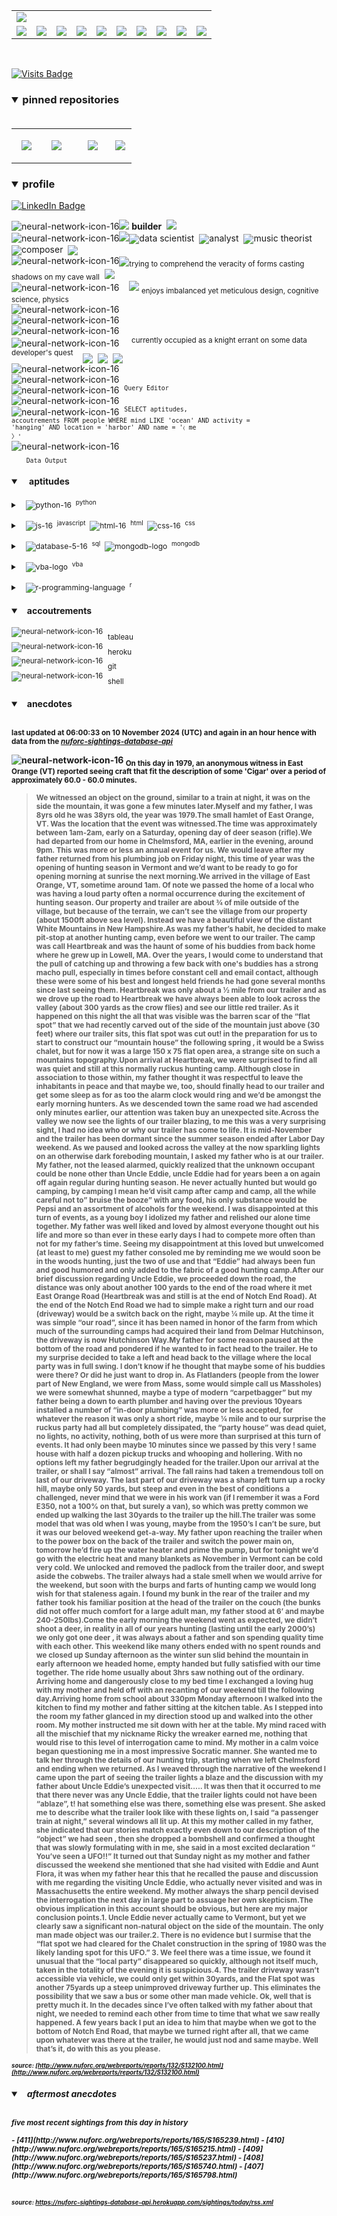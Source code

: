 <!-- ### banner -->

<table align="center" border="0" cellspacing="0" cellpadding="0">
  <tr>
    <td colspan="10">
      <a href="https://wallpaperaccess.com/black-digital"> 
        <img src="./images/quantized_relief_adjusted_with_sfmono.png" href="https://wallpaperaccess.com/black-digital"/>
      <a>
    </td>
  </tr>
  <tr>
    <td align="center">
      <a href="https://www.python.org/">
        <img src="./images/languages_icons/python-16.png"/>
        </a>
    </td>
    <td align="center">
      <a href="https://developer.mozilla.org/en-US/docs/Web/JavaScript">
        <img src="./images/languages_icons/js-16.png"/>
      </a>
    </td>
    <td align="center">
      <a href="https://developer.mozilla.org/en-US/docs/Web/CSS">
        <img src="./images/languages_icons/css-16.png"/>
      </a>
    </td>
    <td align="center">
      <a href="https://developer.mozilla.org/en-US/docs/Web/HTML">
        <img src="./images/languages_icons/html-16.png"/>
      </a>
    </td>
    <td align="center">
      <a href="https://www.tableau.com/">
        <img src="./images/languages_icons/tableau-logo.png"/>
      </a>
    </td>
    <td align="center">
      <a href="https://www.zsh.org/">
        <img src="./images/languages_icons/terminal-icon-16.png"/>
      </a>
    </td>
    <td align="center">
      <a href="https://docs.microsoft.com/en-us/office/vba">
        <img src="./images/languages_icons/vba-logo.png"/>
      </a>
    </td>
    <td align="center">
      <a href="https://www.postgresql.org/">
        <img src="./images/languages_icons/database-5-16.png"/>
      </a>
    </td>
    <td align="center">
      <a href="https://www.mongodb.com/">
        <img src="./images/languages_icons/mongodb-logo.png"/>
      </a>
    </td>
    <td align="center">
      <a href="https://www.r-project.org/">
        <img src="./images/languages_icons/r-programming-language.png"/>
      </a>
    </td>
  </tr>
</table>
  
<!-- ### statistics -->

<!-- <h3><details open>
  <summary>statistics</summary><br>

<table align="center" border="0" cellspacing="0" cellpadding="0" width="100%">
  <tr>
    <td>
      <a href="https://github.com/justineichelberger" style="padding-left: 20%;">
        <img align="center" style="margin:0.5rem;" src="https://github-readme-stats.vercel.app/api?username=justineichelberger&show_icons=true&line_height=20&count_private=true&title_color=C0C0C0&text_color=C0C0C0&icon_color=C0C0C0&bg_color=0D1117" alt="Justin's GitHub Stats" />
      </a>&nbsp;
    </td>
    <td>&nbsp;
      <a href="https://github.com/justineichelberger" style="padding-left: 10%;">
        <img align="center" style="margin:0.5rem" src="https://github-readme-stats.vercel.app/api/top-langs/?username=justineichelberger&hide=css, Jupyter Notebook, procfile&title_color=C0C0C0&text_color=C0C0C0&icon_color=C0C0C0&bg_color=0D1117" />
      </a>
    </td>
    <td  align="right" style="color: lightgray; display: inline-block; justify-content: right; padding-top: 90px;"> 
      <img src="https://metrics.lecoq.io/justineichelberger?template=classic&isocalendar=1&base=header%2C%20activity%2C%20community%2C%20repositories%2C%20metadata&base.indepth=false&base.hireable=false&base.skip=false&isocalendar=false&isocalendar.duration=full-year&config.timezone=America%2FDenver" />
    </td>
  </tr>
</table>

</details>
</h3> -->

<br>
  
[![Visits Badge](https://badges.pufler.dev/visits/justineichelberger/justineichelberger)](https://badges.pufler.dev)   
  
<!-- ### pinned repositories -->
  
<h3><details open>
<summary>pinned repositories</summary>
<br>

<table border="0" cellspacing="0" cellpadding="0">
  <tr>
    <td>
      <a href="https://github.com/justineichelberger/justineichelberger">
        <img align="center" style="margin:1.0rem 0.5rem;" src="https://github-readme-stats.vercel.app/api/pin/?username=justineichelberger&repo=justineichelberger&title_color=C0C0C0&text_color=C0C0C0&icon_color=C0C0C0&bg_color=0D1117" />
      </a>
    </td>
    <td>
      <a href="https://github.com/justineichelberger/nuforc-sightings-database-api">
        <img align="center" style="margin:1.0rem 0.5rem;" src="https://github-readme-stats.vercel.app/api/pin/?username=justineichelberger&repo=nuforc-sightings-database-api&title_color=C0C0C0&text_color=C0C0C0&icon_color=C0C0C0&bg_color=0D1117" />
      </a>
    </td>
    <td>
      <a href="https://github.com/justineichelberger/BureauOfLaborStatistics-InteractiveChoroplethMap">
        <img align="center" style="margin:1rem 0.5rem; padding-left:32%;" src="https://github-readme-stats.vercel.app/api/pin/?username=justineichelberger&repo=bureau-of-labor-statistics--interactive-choropleth-map&title_color=C0C0C0&text_color=C0C0C0&icon_color=C0C0C0&bg_color=0D1117" />
      </a>
    </td>
    <td>
      <a href="https://github.com/justineichelberger/USGSEarthquakesThisWeek">
        <img align="center" style="margin:1rem 0.5rem; padding-left:18%;" src="https://github-readme-stats.vercel.app/api/pin/?username=justineichelberger&repo=usgs-earthquakes-this-week&title_color=C0C0C0&text_color=C0C0C0&icon_color=C0C0C0&bg_color=0D1117" />
      </a>
    </td>
  </tr>
</table>
</details></h3>

<!-- ### profile -->

<h3><details open>
<summary>profile</summary> 
</details></h3>
  
[![LinkedIn Badge](https://img.shields.io/badge/LinkedIn-Profile-informational?style=flat&logo=linkedin&logoColor=white&color=0D76A8)](https://www.linkedin.com/in/justineichelberger/)   

![neural-network-icon-16](./images/neural_network_original_greyscale_02.png "primary identifier")<img src="./images/neural_network_original_greyscale_26.png"/>&nbsp;<b><strong>builder</strong></b>&nbsp;&nbsp;<img src="./images/neural_network_original_greyscale_26.png"/>   
![neural-network-icon-16](./images/neural_network_original_greyscale_10.png "secondary identifiers")<img src="./images/neural_network_original_greyscale_26.png"/><sub><img src="./images/neural_network_original_greyscale_26.png"/></sub>data scientist&nbsp;&nbsp;<sub><img src="./images/neural_network_original_greyscale_26.png"/></sub>analyst&nbsp;&nbsp;<sub><img src="./images/neural_network_original_greyscale_26.png"/></sub>music theorist&nbsp;&nbsp;<sub><img src="./images/neural_network_original_greyscale_26.png"/></sub>composer&nbsp;&nbsp;<sub><img src="./images/neural_network_original_greyscale_26.png"/></sub>   
![neural-network-icon-16](./images/neural_network_original_greyscale_04.png "plato's 'allegory of the cave'")<sub><img src="./images/neural_network_original_greyscale_26.png"/></sub><sub>trying to comprehend the veracity of forms casting shadows on my cave wall</sub>&nbsp;&nbsp;<sub><img src="./images/neural_network_original_greyscale_26.png"/></sub>   
![neural-network-icon-16](./images/neural_network_original_greyscale_11.png "pleasures")&nbsp;&nbsp;&nbsp;&nbsp;<img src="./images/neural_network_original_greyscale_26.png"/>&nbsp;<sub>enjoys imbalanced yet meticulous design, cognitive science, physics</sub>   
![neural-network-icon-16](./images/neural_network_original_greyscale_06.png "space") &nbsp;   
![neural-network-icon-16](./images/neural_network_original_greyscale_07.png "space") &nbsp;   
![neural-network-icon-16](./images/neural_network_original_greyscale_09.png "space") &nbsp;   
![neural-network-icon-16](./images/neural_network_original_greyscale_17.png "pursuit") &nbsp;&nbsp;&nbsp;&nbsp;<sup>currently occupied as a knight errant on some data developer's quest</sup>&nbsp;&nbsp;&nbsp;&nbsp;<sub><sub><img src="./images/neural_network_original_greyscale_26.png"/></sub></sub>&nbsp;&nbsp;<sub><sub><img src="./images/neural_network_original_greyscale_26.png"/></sub></sub>&nbsp;&nbsp;<sub><sub><img src="./images/neural_network_original_greyscale_26.png"/></sub></sub>   
![neural-network-icon-16](./images/neural_network_original_greyscale_15.png "space") &nbsp;   
![neural-network-icon-16](./images/neural_network_original_greyscale_12.png "space") &nbsp;   
![neural-network-icon-16](./images/neural_network_original_greyscale_22.png "pgAdmin[tools[query tool]]") &nbsp;<sup><code>Query Editor</code></sup>   
![neural-network-icon-16](./images/neural_network_original_greyscale_13.png) &nbsp;   
![neural-network-icon-16](./images/neural_network_original_greyscale_25.png "SQL query to find one of Frank Black's 'Ten [Percenters]' from his eponymous album 'Frank Black' released some time in between unixtimestamp(731574000) and unixtimestamp(731660399)") &nbsp;<sup><code>SELECT aptitudes, accoutrements FROM people WHERE mind LIKE 'ocean' AND activity = 'hanging' AND location = 'harbor' AND name = '&#9001; me &#x3009;'</code></sup>   
![neural-network-icon-16](./images/neural_network_original_greyscale_24.png)   
&nbsp;&nbsp;&nbsp;&nbsp;&nbsp;&nbsp;<sub><code>Data Output</code></sub>   

<!-- ### skills -->

<h4><details open>
<summary>&nbsp;&nbsp;&nbsp;&nbsp;aptitudes</summary>
</details></h4>

<!-- python -->

<sup><details><summary style="font-size: 12px;">&nbsp;&nbsp;
![python-16](./images/languages_icons/python-16.png "language[libraries]")&nbsp;&nbsp;<sup>python</sup></summary>

<a><sup>[</sup>&nbsp;&nbsp;&nbsp;&nbsp;
<sub><img src="./images/neural_network_original_greyscale_26.png"/></sub>&nbsp;&nbsp;<sup>beautifulsoup</sup>&nbsp;&nbsp;&nbsp;&nbsp;<sub><img src="./images/neural_network_original_greyscale_26.png"/></sub>&nbsp;&nbsp;<sup>flask</sup>&nbsp;&nbsp;&nbsp;&nbsp;<sub><img src="./images/neural_network_original_greyscale_26.png"/></sub>&nbsp;&nbsp;<sup>jinja</sup>&nbsp;&nbsp;&nbsp;&nbsp;
<sub><img src="./images/neural_network_original_greyscale_26.png"/></sub>&nbsp;&nbsp;<sup>keras</sup>&nbsp;&nbsp;&nbsp;&nbsp;<sub><img src="./images/neural_network_original_greyscale_26.png"/></sub>&nbsp;&nbsp;<sup>matplotlib</sup>&nbsp;&nbsp;&nbsp;&nbsp;<sub><img src="./images/neural_network_original_greyscale_26.png"/></sub>&nbsp;&nbsp;<sup>numpy</sup>&nbsp;&nbsp;&nbsp;&nbsp;<sub><img src="./images/neural_network_original_greyscale_26.png"/></sub>&nbsp;&nbsp;<sup>pandas</sup>&nbsp;&nbsp;&nbsp;&nbsp;<sub><img src="./images/neural_network_original_greyscale_26.png"/></sub>&nbsp;&nbsp;<sup>requests</sup>&nbsp;&nbsp;&nbsp;&nbsp;<sub><img src="./images/neural_network_original_greyscale_26.png"/></sub>&nbsp;&nbsp;<sup>tensorflow</sup>&nbsp;&nbsp;&nbsp;&nbsp;<sub><img src="./images/neural_network_original_greyscale_26.png"/></sub>&nbsp;&nbsp;<sup>]</sup></a></details></sup>

<!-- js, html(xml), css -->

<sup><details><summary style="font-size: 12px;">&nbsp;&nbsp;
![js-16](./images/languages_icons/js-16.png "language[libraries]")&nbsp;&nbsp;<sup>javascript</sup>&nbsp;&nbsp;![html-16](./images/languages_icons/html-16.png "language[language/[other markup languages]]")&nbsp;&nbsp;<sup>html</sup>&nbsp;&nbsp;![css-16](./images/languages_icons/css-16.png "language[libraries]")&nbsp;&nbsp;<sup>css</sup></summary>

<a><sup>[</sup>&nbsp;&nbsp;&nbsp;&nbsp;
<sub><img src="./images/neural_network_original_greyscale_26.png"/></sub>&nbsp;&nbsp;<sup>d3</sup>&nbsp;&nbsp;&nbsp;&nbsp;<sub><img src="./images/neural_network_original_greyscale_26.png"/></sub>&nbsp;&nbsp;<sup>leaflet</sup>&nbsp;&nbsp;&nbsp;&nbsp;&nbsp;<sub><img src="./images/neural_network_original_greyscale_26.png"/></sub>&nbsp;&nbsp;<sup>plotly</sup>&nbsp;&nbsp;&nbsp;&nbsp;<sub><img src="./images/neural_network_original_greyscale_26.png"/></sub>&nbsp;&nbsp;<sup>]</sup><sup>[</sup>&nbsp;&nbsp;
<sub><img src="./images/neural_network_original_greyscale_26.png"/></sub>&nbsp;&nbsp;<sup>html</sup>&nbsp;&nbsp;&nbsp;&nbsp;
<sub><img src="./images/neural_network_original_greyscale_26.png"/></sub>&nbsp;&nbsp;<sup>[</sup>&nbsp;&nbsp;&nbsp;&nbsp;
<sub><img src="./images/neural_network_original_greyscale_26.png"/></sub>&nbsp;&nbsp;<sup>xml</sup>&nbsp;&nbsp;&nbsp;&nbsp;
<sub><img src="./images/neural_network_original_greyscale_26.png"/></sub>&nbsp;&nbsp;<sup>]</sup>&nbsp;&nbsp;&nbsp;&nbsp;<sub><img src="./images/neural_network_original_greyscale_26.png"/></sub>&nbsp;&nbsp;<sup>]</sup><sup>[</sup>&nbsp;&nbsp;&nbsp;&nbsp;
<sub><img src="./images/neural_network_original_greyscale_26.png"/></sub>&nbsp;&nbsp;<sup>bootstrap</sup>&nbsp;&nbsp;&nbsp;&nbsp;<sub><img src="./images/neural_network_original_greyscale_26.png"/></sub>&nbsp;&nbsp;<sup>]</sup></a></details></sup>

<!-- databases -->

<sup><details><summary style="font-size: 12px;">&nbsp;&nbsp;
![database-5-16](./images/languages_icons/database-5-16.png "language[dialects/apis]")&nbsp;&nbsp;<sup>sql</sup>&nbsp;&nbsp;![mongodb-logo](./images/languages_icons/mongodb-logo.png "language[apis]")&nbsp;&nbsp;<sup>mongodb</sup></summary>

<a><sup>[</sup>&nbsp;&nbsp;&nbsp;&nbsp;
<sub><img src="./images/neural_network_original_greyscale_26.png"/></sub>&nbsp;&nbsp;<sup>postgres</sup>&nbsp;&nbsp;&nbsp;&nbsp;<sub><img src="./images/neural_network_original_greyscale_26.png"/></sub>&nbsp;&nbsp;<sup>psycopg</sup>&nbsp;&nbsp;&nbsp;&nbsp;<sub><img src="./images/neural_network_original_greyscale_26.png"/></sub>&nbsp;&nbsp;<sup>sqlalchemy</sup>&nbsp;&nbsp;&nbsp;&nbsp;<sub><img src="./images/neural_network_original_greyscale_26.png"/></sub>&nbsp;&nbsp;<sup>sqlite</sup>&nbsp;&nbsp;&nbsp;&nbsp;<sub><img src="./images/neural_network_original_greyscale_26.png"/></sub>&nbsp;&nbsp;<sup>]</sup><sup>[</sup>&nbsp;&nbsp;&nbsp;&nbsp;
<sub><img src="./images/neural_network_original_greyscale_26.png"/></sub>&nbsp;&nbsp;<sup>pymongo</sup>&nbsp;&nbsp;&nbsp;&nbsp;<sub><img src="./images/neural_network_original_greyscale_26.png"/></sub>&nbsp;&nbsp;<sup>]</sup></a></details></sup>

<!-- visual basic for applications -->

<sup><details><summary style="font-size: 12px;">&nbsp;&nbsp;
  ![vba-logo](./images/languages_icons/vba-logo.png "language[application]")&nbsp;&nbsp;<sup>vba</sup></summary>

<a><sup>[</sup>&nbsp;&nbsp;&nbsp;&nbsp;
<sub><img src="./images/neural_network_original_greyscale_26.png"/></sub>&nbsp;&nbsp;<sup>excel</sup>&nbsp;&nbsp;&nbsp;&nbsp;<sub><img src="./images/neural_network_original_greyscale_26.png"/></sub>&nbsp;&nbsp;<sup>]</sup></a></details></sup>

<!-- r -->

<sup><details><summary style="font-size: 12px;">&nbsp;&nbsp;
![r-programming-language](./images/languages_icons/r-programming-language.png "language[language]")&nbsp;&nbsp;<sup>r</sup></summary></details></sup>

<!-- ### tools -->

<h4><details open>
<summary>&nbsp;&nbsp;&nbsp;accoutrements</summary>
</details></h4>

<sup>![neural-network-icon-16](./images/neural_network_original_greyscale_26.png "application")</sup>&nbsp;&nbsp;<sub>tableau</sub><br>
<sup>![neural-network-icon-16](./images/neural_network_original_greyscale_26.png "cloud platform")</sup>&nbsp;&nbsp;<sub>heroku</sub><br>
<sup>![neural-network-icon-16](./images/neural_network_original_greyscale_26.png "version control")</sup>&nbsp;&nbsp;<sub>git</sub><br>
<sup>![neural-network-icon-16](./images/neural_network_original_greyscale_26.png "interface")</sup>&nbsp;&nbsp;<sub>shell</sub>

<!-- ### auto-refreshed anecdotes -->

<h4><details open>
<summary>&nbsp;&nbsp;&nbsp;anecdotes</summary><br>

<sub>last updated at 06:00:33 on 10 November 2024 (UTC) and again in an hour hence with data from the <i><a href="https://nuforc-sightings-database-api.herokuapp.com/">nuforc-sightings-database-api</a></i></sub><br>

![neural-network-icon-16](./images/hud_cursor_01.gif "feature") <sub>On this day in 1979, an anonymous witness in East Orange (VT) reported seeing craft that fit the description of some 'Cigar' over a period of approximately 60.0 - 60.0 minutes.</sub><blockquote><sub>We witnessed an object on the ground, similar to a train at night, it was on the side the mountain, it was gone a few minutes later.Myself and my father, I was 8yrs old he was 38yrs old, the year was 1979.The small hamlet of East Orange, VT.  Was the location that the event was witnessed.The time was approximately between 1am-2am, early on a Saturday, opening day of deer season (rifle).We had departed from our home in Chelmsford, MA, earlier in the evening, around 9pm.   This was more or less an annual event for us.  We would leave after my father returned from his plumbing job on Friday night, this time of year was the opening of hunting season in Vermont and we’d want to be ready to go for opening morning at sunrise the next morning.We arrived in the village of East Orange, VT, sometime around 1am.  Of note we passed the home of a local who was having a loud party often a normal occurrence during the excitement of hunting season.  Our property and trailer are about ¾ of mile outside of the village, but because of the terrain, we can’t see the village from our property (about 1500ft above sea level).  Instead we have a beautiful view of the distant White Mountains in New Hampshire.As was my father’s habit, he decided to make pit-stop at another hunting camp, even before we went to our trailer.  The camp was call Heartbreak and was the haunt of some of his buddies from back home where he grew up in Lowell, MA.  Over the years, I would come to understand that the pull of catching up and throwing a few back with one's buddies has a strong macho pull, especially in times before constant cell and email contact, although these were some of his best and longest held friends he had gone several months since last seeing them.  Heartbreak was only about a ½ mile from our trailer and as we drove up the road to Heartbreak we have always been able to look across the valley (about 300 yards as the crow flies) and see our little red trailer.   As it happened on this night the all that was visible was the barren scar of the “flat spot” that we had recently carved out of the side of the mountain just above (30 feet) where our trailer sits, this flat spot was cut out! in the preparation for us to start to construct our “mountain house” the following spring , it would be a Swiss chalet, but for now it was a large 150 x 75 flat open area, a strange site on such a mountains topography.Upon arrival at Heartbreak, we were surprised to find all was quiet and still at this normally ruckus hunting camp.  Although close in association to those within, my father thought it was respectful to leave the inhabitants in peace and that maybe we, too, should finally head to our trailer and get some sleep as for as too the alarm clock would ring and we’d be amongst the early morning hunters.  As we descended town the same road we had ascended only minutes earlier, our attention was taken buy an unexpected site.Across the valley we now see the lights of our trailer blazing, to me this was a very surprising sight, I had no idea who or why our trailer has come to life.  It is mid-November and the trailer has been dormant since the summer season ended after Labor Day weekend.  As we paused and looked across the valley at the now sparkling lights on an otherwise dark foreboding mountain, I asked my father who is at our trailer.  My father, not the leased alarmed, quickly realized that the unknown occupant could be none other than Uncle Eddie, uncle Eddie had for years been a on again off again regular during hunting season.  He never actually hunted but would go camping, by camping I mean he’d visit camp after camp and  camp, all the while careful not to” bruise the booze” with any food, his only substance would be Pepsi and an assortment of alcohols for the weekend.  I was disappointed at this turn of events, as a young boy I idolized my father and relished our alone time together.  My father was well liked and loved by almost everyone thought out his life and more so than ever in these early days I had to compete more often than not for my father’s time.  Seeing my disappointment at this loved but unwelcomed (at least to me) guest my father consoled me by reminding me we would soon be in the woods hunting, just the two of use and that “Eddie” had always been fun and good humored and only added to the fabric of a good hunting camp.After our brief discussion regarding Uncle Eddie, we proceeded down the road, the distance was only about another 100 yards to the end of the road where it met East Orange Road (Heartbreak was and still is at the end of Notch End Road).  At the end of the Notch End Road we had to simple make a right turn and our road (driveway) would be a switch back on the right, maybe ¼ mile up.  At the time it was simple “our road”, since it has been named in honor of the farm from which much of the surrounding camps had acquired their land from Delmar Hutchinson, the driveway is now Hutchinson Way.My father for some reason paused at the bottom of the road and pondered if he wanted to in fact head to the trailer.  He to my surprise decided to take a left and head back to the village where the local party was in full swing.  I don’t know if he thought that maybe some of his buddies were there?  Or did he just want to drop in.  As Flatlanders (people from the lower part of New England, we were from Mass, some would simple call us Massholes) we were somewhat shunned, maybe a type of modern “carpetbagger” but my father being a down to earth plumber and having over the previous 10years installed a number of “in-door plumbing” was more or less accepted, for whatever the reason it was only a short ride, maybe ¼ mile and to our surprise the ruckus party had all but completely dissipated, the “party house” was dead quiet, no lights, no activity, nothing,  both of us were more than surprised at this turn of events.  It had only been maybe 10 minutes since we passed by this very ! same house with half a dozen pickup trucks and whooping and hollering.   With no options left my father begrudgingly headed for the trailer.Upon our arrival at the trailer, or shall I say “almost” arrival.   The fall rains had taken a tremendous toll on last of our driveway.  The last part of our driveway was a sharp left turn up a rocky hill, maybe only 50 yards, but steep and even in the best of conditions a challenged, never mind that we were in his work van (if I remember it was a Ford E350, not a 100% on that, but surely a van), so which was pretty common we ended up walking the last 30yards to the trailer up the hill.The trailer was some model that was old when I was young, maybe from the 1950’s I can’t be sure, but it was our beloved weekend get-a-way.   My father upon reaching the trailer when to the power box on the back of the trailer and switch the power main on,  tomorrow he’d fire up the water heater and prime the pump, but for tonight we’d go with the electric heat and many blankets as November in Vermont can be cold very cold.   We unlocked and removed the padlock from the trailer door, and swept aside the cobwebs.  The trailer always had a stale smell when we would arrive for the weekend, but soon with the burps and farts of hunting camp we would long wish for that staleness again.   I found my bunk in the rear of the trailer and my father took his familiar position at the head of the trailer on the couch (the bunks did not offer much comfort for a large adult man, my father stood at 6’ and maybe 240-250lbs).Come the early morning the weekend went as expected, we didn’t shoot a deer, in reality in all of our years hunting (lasting until the early 2000’s) we only got one deer , it was always about a father and son spending quality time with each other.    This weekend like many others ended with no spent rounds and we closed up Sunday afternoon as the winter sun slid behind the mountain in early afternoon we headed home, empty handed but fully satisfied with our time together.   The ride home usually about 3hrs saw nothing out of the ordinary.    Arriving home and dangerously close to my bed time I exchanged a loving hug with my mother and held off with an recanting of our weekend till the following day.Arriving home from school about 330pm Monday afternoon I walked into the kitchen to find my mother and father sitting at the kitchen table.  As I stepped into the room my father glanced in my direction stood up and walked into the other room.   My mother instructed me sit down with her at the table.  My mind raced with all the mischief that my nickname Ricky the wreaker earned me, nothing that would rise to this level of interrogation came to mind.        My mother in a calm voice began questioning me in a most impressive Socratic manner.   She wanted me to talk her through the details of our hunting trip, starting when we left Chelmsford and ending when we returned.    As I weaved through the narrative of the weekend I came upon the part of seeing the trailer lights a blaze and the discussion with my father about Uncle Eddie’s unexpected visit….. It was then that it occurred to me that there never was any Uncle Eddie,  that the trailer lights could not have been “ablaze”, t! hat something else was there, something else was present.     She asked me to describe what the trailer look like with these lights on, I said “a passenger train at night,” several windows all lit up.  At this my mother called in my father, she indicated that our stories match exactly even down to our description of the “object” we had seen , then she dropped a bombshell and confirmed a thought that was slowly formulating with in me, she said in a most excited declaration “ You’ve seen a UFO!!”   It turned out that Sunday night as my mother and father discussed the weekend she mentioned that she had visited with Eddie and Aunt Flora, it was when my father hear this that he recalled the pause and discussion with me regarding the visiting Uncle Eddie, who actually never visited and was in Massachusetts the entire weekend.   My mother always the sharp pencil devised the interrogation the next day in large part to assuage her own skepticism.The obvious implication in this account should be obvious, but here are my major conclusion points.1.	Uncle Eddie never actually came to Vermont, but yet we clearly saw a significant non-natural object on the side of the mountain.  The only man made object was our trailer.2.	There is no evidence but I surmise that the “flat spot we had cleared for the Chalet construction in the spring of 1980 was the likely landing spot for this UFO.” 3.	We feel there was a time issue, we found it unusual that the “local party” disappeared so quickly, although not itself much, taken in the totality of the evening it is suspicious.4.	The trailer driveway wasn’t accessible via vehicle, we could only get within 30yards, and the Flat spot was another 75yards up a steep unimproved driveway further up. This eliminates the possibility that we saw a bus or some other man made vehicle. Ok, well that is pretty much it.  In the decades since I’ve often talked with my father about that night, we needed to remind each other from time to time that what we saw really happened.  A few years back I put an idea to him that maybe when we got to the bottom of Notch End Road, that maybe we turned right after all, that we came upon whatever was there at the trailer, he would just nod and same maybe.   Well that’s it, do with this as you please.</sub></blockquote><sub><sub><i>source: [http://www.nuforc.org/webreports/reports/132/S132100.html](http://www.nuforc.org/webreports/reports/132/S132100.html)</i></sub></sub></sub><br>
<h5><details open>
<summary>&nbsp;&nbsp;&nbsp;aftermost anecdotes</summary><br>

<sub>five most recent sightings from this day in history</sub><br>
  
<sub>
<!-- BLOG-POST-LIST:START -->
- [411](http://www.nuforc.org/webreports/reports/165/S165239.html)
- [410](http://www.nuforc.org/webreports/reports/165/S165215.html)
- [409](http://www.nuforc.org/webreports/reports/165/S165237.html)
- [408](http://www.nuforc.org/webreports/reports/165/S165740.html)
- [407](http://www.nuforc.org/webreports/reports/165/S165798.html)
<!-- BLOG-POST-LIST:END -->
</sub><br><br>

<sub><sub><i>source: <a href=https://nuforc-sightings-database-api.herokuapp.com/sightings/today/rss.xml>https://nuforc-sightings-database-api.herokuapp.com/sightings/today/rss.xml</a></i></sub></sub>
</details><h5></details>
